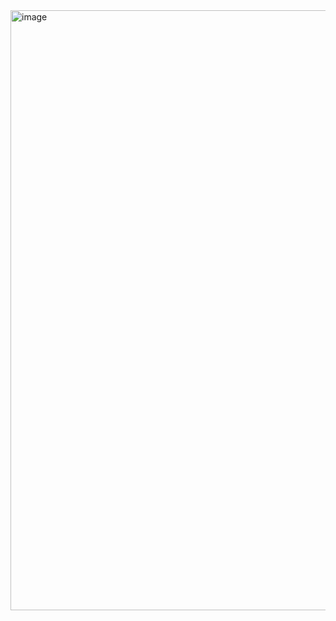 <img width="1919" height="960" alt="image" src="https://github.com/user-attachments/assets/872a0bc6-20cc-4dce-b745-55709bbf7c28" />

